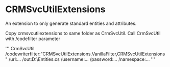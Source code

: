 CRMSvcUtilExtensions
====================

An extension to only generate standard entities and attributes.

Copy crmsvcutilextensions to same folder as CrmSvcUtil. Call CrmSvcUtil with /codefilter parameter

'''
CrmSvcUtil /codewriterfilter:"CRMSvcUtilExtensions.VanillaFilter,CRMSvcUtilExtensions" /url:... /out:D:\Entities.cs /username:... /password:... /namespace:...
'''